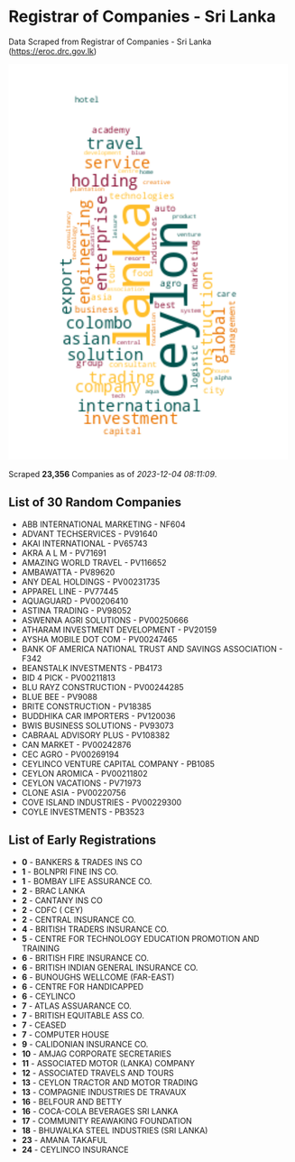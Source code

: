 # Registrar of Companies - Sri Lanka

Data Scraped from Registrar of Companies - Sri Lanka (https://eroc.drc.gov.lk)

![word-cloud](data/word_cloud.png)

Scraped **23,356** Companies as of *2023-12-04 08:11:09*.

## List of 30 Random Companies

* ABB INTERNATIONAL MARKETING - NF604
* ADVANT TECHSERVICES - PV91640
* AKAI INTERNATIONAL - PV65743
* AKRA A L M - PV71691
* AMAZING WORLD TRAVEL - PV116652
* AMBAWATTA - PV89620
* ANY DEAL HOLDINGS - PV00231735
* APPAREL LINE - PV77445
* AQUAGUARD - PV00206410
* ASTINA TRADING - PV98052
* ASWENNA AGRI SOLUTIONS - PV00250666
* ATHARAM INVESTMENT DEVELOPMENT - PV20159
* AYSHA MOBILE DOT COM - PV00247465
* BANK OF AMERICA NATIONAL TRUST AND SAVINGS ASSOCIATION - F342
* BEANSTALK INVESTMENTS - PB4173
* BID 4 PICK - PV00211813
* BLU RAYZ CONSTRUCTION - PV00244285
* BLUE BEE - PV9088
* BRITE CONSTRUCTION - PV18385
* BUDDHIKA CAR IMPORTERS - PV120036
* BWIS BUSINESS SOLUTIONS - PV93073
* CABRAAL ADVISORY PLUS - PV108382
* CAN MARKET - PV00242876
* CEC AGRO - PV00269194
* CEYLINCO VENTURE CAPITAL COMPANY - PB1085
* CEYLON AROMICA - PV00211802
* CEYLON VACATIONS - PV71973
* CLONE ASIA - PV00220756
* COVE ISLAND INDUSTRIES - PV00229300
* COYLE INVESTMENTS - PB3523

## List of Early Registrations

* **0** - BANKERS & TRADES INS CO 
* **1** - BOLNPRI FINE INS CO. 
* **1** - BOMBAY LIFE ASSURANCE CO. 
* **2** - BRAC LANKA 
* **2** - CANTANY INS CO 
* **2** - CDFC ( CEY) 
* **2** - CENTRAL INSURANCE CO. 
* **4** - BRITISH TRADERS INSURANCE CO. 
* **5** - CENTRE FOR TECHNOLOGY EDUCATION PROMOTION AND TRAINING 
* **6** - BRITISH FIRE INSURANCE CO. 
* **6** - BRITISH INDIAN GENERAL INSURANCE CO. 
* **6** - BUNOUGHS WELLCOME (FAR-EAST) 
* **6** - CENTRE FOR HANDICAPPED 
* **6** - CEYLINCO 
* **7** - ATLAS ASSUARANCE CO. 
* **7** - BRITISH EQUITABLE ASS CO. 
* **7** - CEASED 
* **7** - COMPUTER HOUSE 
* **9** - CALIDONIAN INSURANCE CO. 
* **10** - AMJAG CORPORATE SECRETARIES 
* **11** - ASSOCIATED MOTOR (LANKA) COMPANY 
* **12** - ASSOCIATED TRAVELS AND TOURS 
* **13** - CEYLON TRACTOR AND MOTOR TRADING 
* **13** - COMPAGNIE INDUSTRIES DE TRAVAUX 
* **16** - BELFOUR AND BETTY 
* **16** - COCA-COLA BEVERAGES SRI LANKA 
* **17** - COMMUNITY REAWAKING FOUNDATION 
* **18** - BHUWALKA STEEL INDUSTRIES (SRI LANKA) 
* **23** - AMANA TAKAFUL 
* **24** - CEYLINCO INSURANCE 